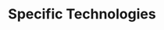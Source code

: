---
# Accomplishments widget.
widget: "howto"  # See https://sourcethemes.com/academic/docs/page-builder/
headless: true  # This file represents a page section.
active: true  # Activate this widget? true/false
weight: 4  # Order that this section will appear.
title: "Specific Technologies"
subtitle: ""

# Date format
#   Refer to https://sourcethemes.com/academic/docs/customization/#date-format
date_format: "Jan 2006"

# Accomplishments.
#   Add/remove as many `[[item]]` blocks below as you like.
#   `title`, `organization` and `date_start` are the required parameters.
#   Leave other parameters empty if not required.
#   Begin/end multi-line descriptions with 3 quotes `"""`.
item:
smallItem: 
 - title: "Habitat Operators and Kubernetes"
   summary: "habitat.sh"
   linkText: ""
   linkUrl: "https://www.habitat.sh/get-started/kubernetes/"
   openNewWindow: 
   image: "https://res.cloudinary.com/agile-seo/image/fetch/w_62,dpr_1.0,d_blank_am8gzx.png/https%3A%2F%2Flogo.clearbit.com%2Fhabitat.sh%3Fsize%3D250"
 - title: "Confluent Operator and Apache Kafka on Kubernetes"
   summary: "confluent.io"
   linkText: ""
   linkUrl: "https://www.confluent.io/confluent-operator/"
   openNewWindow: 
   image: "https://res.cloudinary.com/agile-seo/image/fetch/w_62,dpr_1.0,d_blank_am8gzx.png/https%3A%2F%2Flogo.clearbit.com%2Fconfluent.io%3Fsize%3D250"
 - title: "Creating a Kubernetes Operator with Helm"
   summary: "blog.openshift.com"
   linkText: ""
   linkUrl: "https://blog.openshift.com/make-a-kubernetes-operator-in-15-minutes-with-helm/"
   openNewWindow: 
   image: "https://res.cloudinary.com/agile-seo/image/fetch/w_62,dpr_1.0,d_blank_am8gzx.png/https%3A%2F%2Flogo.clearbit.com%2Fblog.openshift.com%3Fsize%3D250"
 
---